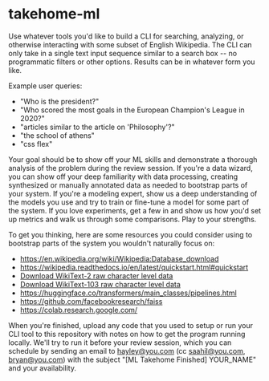 # takehome-ml

Use whatever tools you'd like to build a CLI for searching, analyzing, or otherwise interacting with some subset of English Wikipedia. The CLI can only take in a single text input sequence similar to a search box -- no programmatic filters or other options. Results can be in whatever form you like.

Example user queries:

- "Who is the president?"
- "Who scored the most goals in the European Champion's League in 2020?"
- "articles similar to the article on 'Philosophy'?"
- "the school of athens"
- "css flex"

Your goal should be to show off your ML skills and demonstrate a thorough analysis of the problem during the review session. If you're a data wizard, you can show off your deep familiarity with data processing, creating synthesized or manually annotated data as needed to bootstrap parts of your system. If you're a modeling expert, show us a deep understanding of the models you use and try to train or fine-tune a model for some part of the system. If you love experiments, get a few in and show us how you'd set up metrics and walk us through some comparisons. Play to your strengths.

To get you thinking, here are some resources you could consider using to bootstrap parts of the system you wouldn't naturally focus on:

- https://en.wikipedia.org/wiki/Wikipedia:Database_download
- https://wikipedia.readthedocs.io/en/latest/quickstart.html#quickstart
- [Download WikiText-2 raw character level data](https://s3.amazonaws.com/research.metamind.io/wikitext/wikitext-2-raw-v1.zip)
- [Download WikiText-103 raw character level data](https://s3.amazonaws.com/research.metamind.io/wikitext/wikitext-103-raw-v1.zip)
- https://huggingface.co/transformers/main_classes/pipelines.html
- https://github.com/facebookresearch/faiss
- https://colab.research.google.com/

When you're finished, upload any code that you used to setup or run your CLI tool to this repository with notes on how to get the program running locally. We'll try to run it before your review session, which you can schedule by sending an email to hayley@you.com (cc saahil@you.com, bryan@you.com) with the subject "[ML Takehome Finished] YOUR_NAME" and your availability.
